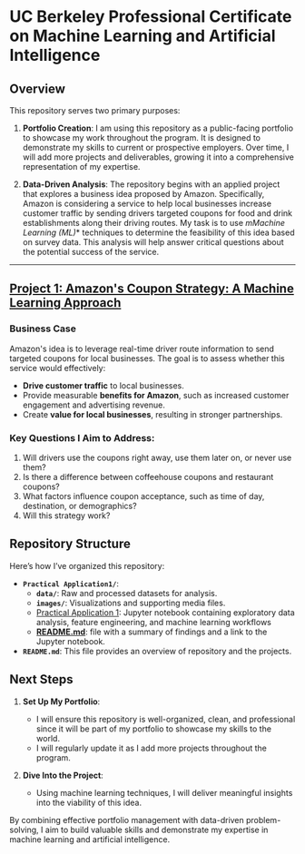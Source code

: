 # UC Berkeley Professional Certificate on Machine Learning and Artificial Intelligence

## Overview

This repository serves two primary purposes:

1. **Portfolio Creation**:
   I am using this repository as a public-facing portfolio to showcase my work throughout the program. It is designed to demonstrate my skills to current or prospective employers. Over time, I will add more projects and deliverables, growing it into a comprehensive representation of my expertise.

2. **Data-Driven Analysis**:
   The repository begins with an applied project that explores a business idea proposed by Amazon. Specifically, Amazon is considering a service to help local businesses increase customer traffic by sending drivers targeted coupons for food and drink establishments along their driving routes.
   My task is to use *mMachine Learning (ML)** techniques to determine the feasibility of this idea based on survey data. This analysis will help answer critical questions about the potential success of the service.

---

## [Project 1: Amazon's Coupon Strategy: A Machine Learning Approach](Practical%20Application%201/Practical%20Application%201.ipynb)

### Business Case

Amazon's idea is to leverage real-time driver route information to send targeted coupons for local businesses. The goal is to assess whether this service would effectively:
- **Drive customer traffic** to local businesses.
- Provide measurable **benefits for Amazon**, such as increased customer engagement and advertising revenue.
- Create **value for local businesses**, resulting in stronger partnerships.

### Key Questions I Aim to Address:
1. Will drivers use the coupons right away, use them later on, or never use them?
2. Is there a difference between coffeehouse coupons and restaurant coupons?
3. What factors influence coupon acceptance, such as time of day, destination, or demographics?
4. Will this strategy work?

## Repository Structure

Here’s how I’ve organized this repository:

- **`Practical Application1/`**:
  - **`data/`**: Raw and processed datasets for analysis.
  - **`images/`**: Visualizations and supporting media files.
  - [Practical Application 1](Practical%20Application%201/Practical%20Application%201.ipynb): Jupyter notebook containing exploratory data analysis, feature engineering, and machine learning workflows
  - **[README.md](Practical%20Application%201/README.md)**: file with a summary of findings and a link to the Jupyter notebook.
- **`README.md`**: This file provides an overview of repository and the projects.

## Next Steps

1. **Set Up My Portfolio**:
   - I will ensure this repository is well-organized, clean, and professional since it will be part of my portfolio to showcase my skills to the world.
   - I will regularly update it as I add more projects throughout the program.

2. **Dive Into the Project**:
   - Using machine learning techniques, I will deliver meaningful insights into the viability of this idea.

By combining effective portfolio management with data-driven problem-solving, I aim to build valuable skills and demonstrate my expertise in machine learning and artificial intelligence.